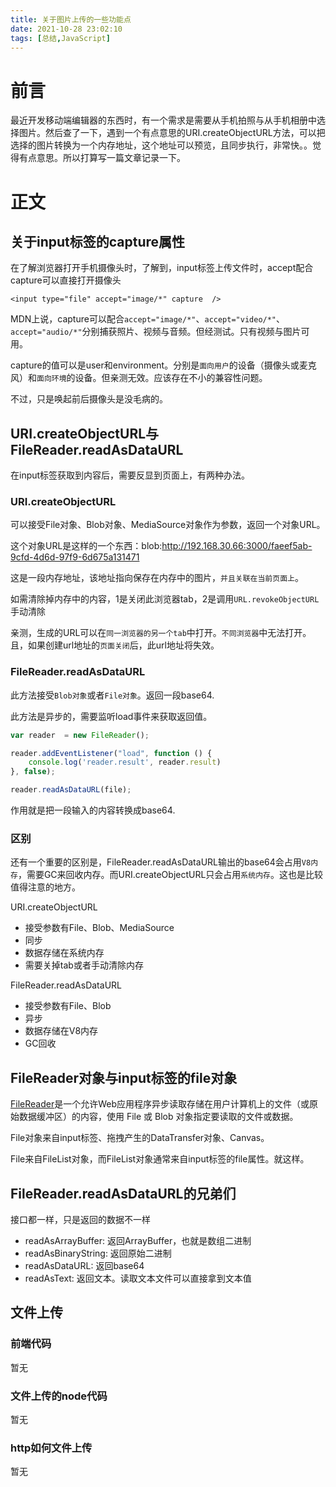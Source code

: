 ```yaml
---
title: 关于图片上传的一些功能点
date: 2021-10-28 23:02:10
tags: [总结,JavaScript]
---
```


# 前言

最近开发移动端编辑器的东西时，有一个需求是需要从手机拍照与从手机相册中选择图片。然后查了一下，遇到一个有点意思的URI.createObjectURL方法，可以把选择的图片转换为一个内存地址，这个地址可以预览，且同步执行，非常快。。觉得有点意思。所以打算写一篇文章记录一下。

# 正文

## 关于input标签的capture属性

在了解浏览器打开手机摄像头时，了解到，input标签上传文件时，accept配合capture可以直接打开摄像头

	<input type="file" accept="image/*" capture  />

MDN上说，capture可以配合`accept="image/*"`、`accept="video/*"`、`accept="audio/*"`分别捕获照片、视频与音频。但经测试。只有视频与图片可用。

capture的值可以是user和environment。分别是`面向用户`的设备（摄像头或麦克风）和`面向环境`的设备。但亲测无效。应该存在不小的兼容性问题。

不过，只是唤起前后摄像头是没毛病的。


## URI.createObjectURL与FileReader.readAsDataURL

在input标签获取到内容后，需要反显到页面上，有两种办法。

### URI.createObjectURL

可以接受File对象、Blob对象、MediaSource对象作为参数，返回一个对象URL。

这个对象URL是这样的一个东西：blob:http://192.168.30.66:3000/faeef5ab-9cfd-4d6d-97f9-6d675a131471

这是一段内存地址，该地址指向保存在内存中的图片，`并且关联在当前页面上`。

如需清除掉内存中的内容，1是关闭此浏览器tab，2是调用`URL.revokeObjectURL`手动清除

亲测，生成的URL可以在`同一浏览器的另一个tab`中打开。`不同浏览器`中无法打开。且，如果创建url地址的`页面关闭`后，此url地址将失效。

### FileReader.readAsDataURL

此方法接受`Blob对象`或者`File对象`。返回一段base64.

此方法是异步的，需要监听load事件来获取返回值。

```javascript
var reader  = new FileReader();

reader.addEventListener("load", function () {
    console.log('reader.result', reader.result)
}, false);

reader.readAsDataURL(file);
```

作用就是把一段输入的内容转换成base64.

### 区别

还有一个重要的区别是，FileReader.readAsDataURL输出的base64会占用`V8内存`，需要GC来回收内存。而URI.createObjectURL只会占用`系统内存`。这也是比较值得注意的地方。

URI.createObjectURL

* 接受参数有File、Blob、MediaSource
* 同步
* 数据存储在系统内存
* 需要关掉tab或者手动清除内存

FileReader.readAsDataURL

* 接受参数有File、Blob
* 异步
* 数据存储在V8内存
* GC回收

## FileReader对象与input标签的file对象

[FileReader](https://developer.mozilla.org/zh-CN/docs/Web/API/FileReader)是一个允许Web应用程序异步读取存储在用户计算机上的文件（或原始数据缓冲区）的内容，使用 File 或 Blob 对象指定要读取的文件或数据。

File对象来自input标签、拖拽产生的DataTransfer对象、Canvas。

File来自FileList对象，而FileList对象通常来自input标签的file属性。就这样。

## FileReader.readAsDataURL的兄弟们

接口都一样，只是返回的数据不一样

* readAsArrayBuffer: 返回ArrayBuffer，也就是数组二进制
* readAsBinaryString: 返回原始二进制
* readAsDataURL: 返回base64
* readAsText: 返回文本。读取文本文件可以直接拿到文本值

## 文件上传

### 前端代码

暂无

### 文件上传的node代码

暂无

### http如何文件上传

暂无
